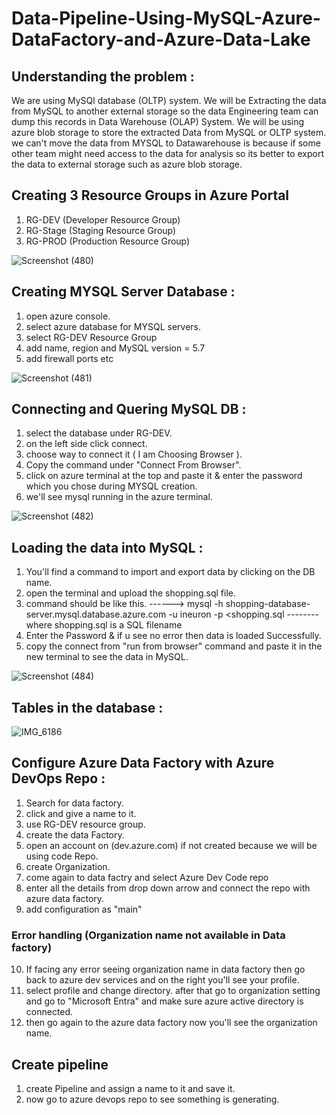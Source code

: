 # Data-Pipeline-Using-MySQL-Azure-DataFactory-and-Azure-Data-Lake

## Understanding the problem :
We are using MySQl database (OLTP) system. We will be Extracting the data from MySQL to another external storage so the data Engineering team can dump this records in Data Warehouse (OLAP) System.
We will be using azure blob storage to store the extracted Data from MySQL or OLTP system. we can't move the data from MYSQL to Datawarehouse is because if some other team might need access to the data for analysis so its better to export the data to external storage such as azure blob storage.

## Creating 3 Resource Groups in Azure Portal
1. RG-DEV (Developer Resource Group)
2. RG-Stage (Staging Resource Group)
3. RG-PROD (Production Resource Group)

![Screenshot (480)](https://github.com/shekharj21/shekharj21/assets/54074505/ecee3836-0395-49a1-80c0-b14406bfa847)

## Creating MYSQL Server Database :
1. open azure console.
2. select azure database for MYSQL servers.
3. select RG-DEV Resource Group
4. add name, region and MySQL version = 5.7
5. add firewall ports etc

![Screenshot (481)](https://github.com/shekharj21/shekharj21/assets/54074505/bbd0b97c-f87f-462b-b02b-0318f6dbdf71)

## Connecting and Quering MySQL DB :
1. select the database under RG-DEV.
2. on the left side click connect.
3. choose way to connect it ( I am Choosing Browser ).
4. Copy the command under "Connect From Browser".
5. click on azure terminal at the top and paste it &  enter the password which you chose during MYSQL creation.
6. we'll see mysql running in the azure terminal.


![Screenshot (482)](https://github.com/shekharj21/shekharj21/assets/54074505/0a24f01a-62b0-45f8-befb-1f221ef8d7aa)

## Loading the data into MySQL :
1. You'll find a command to import and export data by clicking on the DB name.
2. open the terminal and upload the shopping.sql file.
3. command should be like this. ------> mysql -h shopping-database-server.mysql.database.azure.com -u ineuron -p <shopping.sql --------where shopping.sql is a SQL filename
4. Enter the Password & if u see no error then data is loaded Successfully.
5. copy the connect from "run from browser" command and paste it in the new terminal to see the data in MySQL.
   
![Screenshot (484)](https://github.com/shekharj21/shekharj21/assets/54074505/f5b722d4-7337-4560-8bfa-7e9609069fb7)

## Tables in the database :

![IMG_6186](https://github.com/shekharj21/shekharj21/assets/54074505/d38c65f5-880e-449d-99f0-a9ccd90c0b05)


## Configure Azure Data Factory with Azure DevOps Repo :
1. Search for data factory.
2. click and give a name to it.
3. use RG-DEV resource group.
4. create the data Factory.
5. open an account on (dev.azure.com) if not created because we will be using code Repo.
6. create Organization.
7. come again to data factry and select Azure Dev Code repo
8. enter all the details from drop down arrow and connect the repo with azure data factory.
9. add configuration as "main"

### Error handling (Organization name not available in Data factory)
10. If facing any error seeing organization name in data factory then go back to azure dev services and on the right you'll see your profile.
11. select profile and change directory. after that go to organization setting and go to "Microsoft Entra" and make sure azure active directory is connected.
12. then go again to the azure data factory now you'll see the organization name.

## Create pipeline
1. create Pipeline and assign a name to it and save it.
2. now go to azure devops repo to see something is generating.

